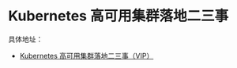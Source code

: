 # Kubernetes 高可用集群落地二三事

具体地址： 
- [Kubernetes 高可用集群落地二三事（VIP）](https://mp.weixin.qq.com/s/bdq4GySQWjcIjJmn0ZD80g)

